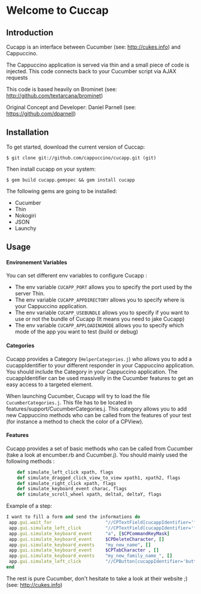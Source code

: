 # Welcome to Cuccap

## Introduction

Cucapp is an interface between Cucumber (see: http://cukes.info) and Cappuccino.

The Cappuccino application is served via thin and a small piece of code is injected.
This code connects back to your Cucumber script via AJAX requests

This code is based heavily on Brominet (see: http://github.com/textarcana/brominet)

Original Concept and Developer: Daniel Parnell (see: https://github.com/dparnell)


## Installation

To get started, download the current version of Cuccap:

    $ git clone git://github.com/cappuccino/cucapp.git (git)

Then install cucapp on your system:

    $ gem build cucapp.gemspec && gem install cucapp

The following gems are going to be installed:

- Cucumber
- Thin
- Nokogiri
- JSON
- Launchy


## Usage

#### Environement Variables

You can set different env variables to configure Cucapp :

- The env variable `CUCAPP_PORT` allows you to specify the port used by the server Thin.
- The env variable `CUCAPP_APPDIRECTORY` allows you to specify where is your Cappuccino application.
- The env variable `CUCAPP_USEBUNDLE` allows you to specify if you want to use or not the bundle of Cucapp (It means you need to jake Cucapp)
- The env variable `CUCAPP_APPLOADINGMODE` allows you to specify which mode of the app you want to test (build or debug)

#### Categories

Cucapp provides a Category (`HelperCategories.j`) who allows you to add a cucappIdentifier to your different responder in your Cappuccino application. You should include the Category in your Cappuccino application.
The cucappIdentifier can be used massivelly in the Cucumber features to get an easy access to a targeted element.

When launching Cucumber, Cucapp will try to load the file `CucumberCategories.j`. This file has to be located in features/support/CucumberCategories.j.
This category allows you to add new Cappuccino methods who can be called from the features of your test (for instance a method to check the color of a CPView).

#### Features

Cucapp provides a set of basic methods who can be called from Cucumber (take a look at encumber.rb and Cucumber.j). You should mainly used the following methods :

```ruby
    def simulate_left_click xpath, flags
    def simulate_dragged_click_view_to_view xpath1, xpath2, flags
    def simulate_right_click xpath, flags
    def simulate_keyboard_event charac, flags
    def simulate_scroll_wheel xpath, deltaX, deltaY, flags
````

Example of a step:

 ```ruby
I want to fill a form and send the informations do
  app.gui.wait_for                    "//CPTextField[cucappIdentifier='field-name']"
  app.gui.simulate_left_click         "//CPTextField[cucappIdentifier='field-name']", []
  app.gui.simulate_keyboard_event     "a", [$CPCommandKeyMask]
  app.gui.simulate_keyboard_event     $CPDeleteCharacter, []
  app.gui.simulate_keyboard_events    "my_new_name", []
  app.gui.simulate_keyboard_event     $CPTabCharacter , []
  app.gui.simulate_keyboard_events    "my_new_family_name_", []
  app.gui.simulate_left_click         "//CPButton[cucappIdentifier='button-send']", []
end
```

The rest is pure Cucumber, don't hesitate to take a look at their website ;) (see: http://cukes.info)